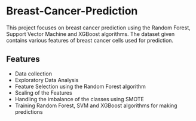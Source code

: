 # Breast-Cancer-Prediction
This project focuses on breast cancer prediction using the Random Forest, Support Vector Machine and XGBoost algorithms. The dataset given contains various features of breast cancer cells used for prediction.

## Features
- Data collection
- Exploratory Data Analysis
- Feature Selection using the Random Forest algorithm
- Scaling of the Features
- Handling the imbalance of the classes using SMOTE
- Training Random Forest, SVM and XGBoost algorithms for making predictions
